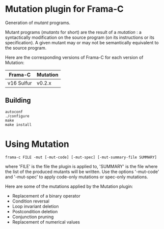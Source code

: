 
# Mutation plugin for Frama-C

Generation of *mutant* programs.

Mutant programs (*mutants* for short) are the result of a *mutation* : a
syntactically modification on the source program (on its instructions or its
specification). A given mutant may or may not be semantically equivalent to the
source program.

Here are the corresponding versions of Frama-C for each version of Mutation:

| Frama-C        |  Mutation  |
| -------------- | ---------- |
| v16 Sulfur     |  v0.2.x    |


## Building

    autoconf
    ./configure
    make
    make install


# Using Mutation

    frama-c FILE -mut [-mut-code] [-mut-spec] [-mut-summary-file SUMMARY]

where 'FILE' is the file the plugin is applied to, 'SUMMARY' is the file where
the list of the produced mutants will be written. Use the options '-mut-code'
and '-mut-spec' to apply code-only mutations or spec-only mutations.

Here are some of the mutations applied by the Mutation plugin:
* Replacement of a binary operator
* Condition reversal
* Loop invariant deletion
* Postcondition deletion
* Conjunction pruning
* Replacement of numerical values
